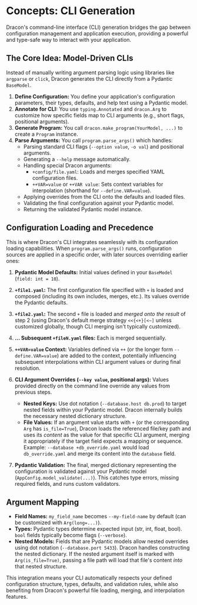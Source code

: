 # Concepts: CLI Generation

Dracon's command-line interface (CLI) generation bridges the gap between configuration management and application execution, providing a powerful and type-safe way to interact with your application.

## The Core Idea: Model-Driven CLIs

Instead of manually writing argument parsing logic using libraries like `argparse` or `click`, Dracon generates the CLI directly from a Pydantic `BaseModel`.

1.  **Define Configuration:** You define your application's configuration parameters, their types, defaults, and help text using a Pydantic model.
2.  **Annotate for CLI:** You use `typing.Annotated` and `dracon.Arg` to customize how specific fields map to CLI arguments (e.g., short flags, positional arguments).
3.  **Generate Program:** You call `dracon.make_program(YourModel, ...)` to create a `Program` instance.
4.  **Parse Arguments:** You call `program.parse_args()` which handles:
    - Parsing standard CLI flags (`--option value`, `-o val`) and positional arguments.
    - Generating a `--help` message automatically.
    - Handling special Dracon arguments:
      - `+config/file.yaml`: Loads and merges specified YAML configuration files.
      - `++VAR=value` or `++VAR value`: Sets context variables for interpolation (shorthand for `--define.VAR=value`).
    - Applying overrides from the CLI onto the defaults and loaded files.
    - Validating the final configuration against your Pydantic model.
    - Returning the validated Pydantic model instance.

## Configuration Loading and Precedence

This is where Dracon's CLI integrates seamlessly with its configuration loading capabilities. When `program.parse_args()` runs, configuration sources are applied in a specific order, with later sources overriding earlier ones:

1.  **Pydantic Model Defaults:** Initial values defined in your `BaseModel` (`field: int = 10`).
2.  **`+file1.yaml`:** The first configuration file specified with `+` is loaded and composed (including its own includes, merges, etc.). Its values override the Pydantic defaults.
3.  **`+file2.yaml`:** The second `+` file is loaded and _merged onto the result_ of step 2 (using Dracon's default merge strategy `<<{<+}[<~]` unless customized globally, though CLI merging isn't typically customized).
4.  **... Subsequent `+fileN.yaml` files:** Each is merged sequentially.
5.  **`++VAR=value` Context:** Variables defined via `++` (or the longer form `--define.VAR=value`) are added to the context, potentially influencing subsequent interpolations within CLI argument values or during final resolution.
6.  **CLI Argument Overrides (`--key value`, positional args):** Values provided directly on the command line override any values from previous steps.

    - **Nested Keys:** Use dot notation (`--database.host db.prod`) to target nested fields within your Pydantic model. Dracon internally builds the necessary nested dictionary structure.
    - **File Values:** If an argument value starts with `+` (or the corresponding `Arg` has `is_file=True`), Dracon loads the referenced file/key path and uses its _content_ as the value for that specific CLI argument, merging it appropriately if the target field expects a mapping or sequence. Example: `--database +db_override.yaml` would load `db_override.yaml` and merge its content into the `database` field.

7.  **Pydantic Validation:** The final, merged dictionary representing the configuration is validated against your Pydantic model (`AppConfig.model_validate(...)`). This catches type errors, missing required fields, and runs custom validators.

## Argument Mapping

- **Field Names:** `my_field_name` becomes `--my-field-name` by default (can be customized with `Arg(long=...)`).
- **Types:** Pydantic types determine expected input (str, int, float, bool). `bool` fields typically become flags (`--verbose`).
- **Nested Models:** Fields that are Pydantic models allow nested overrides using dot notation (`--database.port 5433`). Dracon handles constructing the nested dictionary. If the nested argument itself is marked with `Arg(is_file=True)`, passing a file path will load that file's content _into_ that nested structure.

This integration means your CLI automatically respects your defined configuration structure, types, defaults, and validation rules, while also benefiting from Dracon's powerful file loading, merging, and interpolation features.
